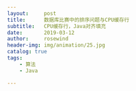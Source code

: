 ```yaml
---
layout:     post
title:      数据库比赛中的排序问题与CPU缓存行
subtitle:   CPU缓存行，Java对齐填充
date:       2019-03-12
author:     rosewind
header-img: img/animation/25.jpg
catalog: true
tags:
    - 算法
    - Java

---
```


